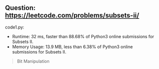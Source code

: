 ## Question: https://leetcode.com/problems/subsets-ii/

code1.py:
* Runtime: 32 ms, faster than 88.68% of Python3 online submissions for Subsets II.
* Memory Usage: 13.9 MB, less than 6.38% of Python3 online submissions for Subsets II.
>Bit Manipulation